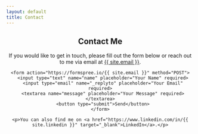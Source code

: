 ```yaml
---
layout: default
title: Contact
---
```


<header class="contact">
  <div class="container">
    <h2>Contact Me</h2>
    <p>If you would like to get in touch, please fill out the form below or reach out to me via email at <a href="mailto:{{ site.email }}">{{ site.email }}</a>.</p>

    <form action="https://formspree.io/{{ site.email }}" method="POST">
      <input type="text" name="name" placeholder="Your Name" required>
      <input type="email" name="_replyto" placeholder="Your Email" required>
      <textarea name="message" placeholder="Your Message" required></textarea>
      <button type="submit">Send</button>
    </form>

    <p>You can also find me on <a href="https://www.linkedin.com/in/{{ site.linkedin }}" target="_blank">LinkedIn</a>.</p>
  </div>
</header>
